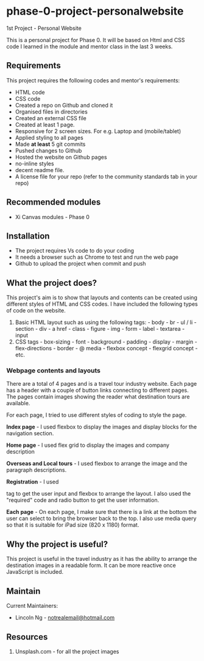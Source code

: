﻿# phase-0-project-personalwebsite
1st Project - Personal Website

This is a personal project for Phase 0.  It will be based on Html and CSS code I learned in the module and mentor class in the last 3 weeks.

## Requirements

This project requires the following codes and mentor's requirements:

 -  HTML code
 -  CSS code
 -  Created a repo on Github and cloned it
-   Organised files in directories
-   Created an external CSS file
-   Created at least 1 page.
-   Responsive for 2 screen sizes. For e.g. Laptop and (mobile/tablet)
-   Applied styling to all pages
-   Made  **at least**  5 git commits
-   Pushed changes to Github
-   Hosted the website on Github pages
-   no-inline styles
-   decent readme file.
-   A license file for your repo (refer to the community standards tab in your repo)

## Recommended modules

 - Xi Canvas modules - Phase 0
 
## Installation
 - The project requires Vs code to do your coding
 - It needs a browser such as Chrome to test and run the web page
 - Github to upload the project when commit and push

## What the project does?

This project's aim is to show that layouts and contents can be created using different styles of HTML and CSS codes.  I have included the following types of code on the website.

 1. Basic HTML layout such as using the following tags:
          - body
          - br
          - ul / li
          - section
          - div
          - a href
          - class
          - figure
          - img 
          - form
          - label
          - textarea
          - input
2. CSS tags 
           - box-sizing
           - font
           - background
           - padding
           - display
           - margin
           - flex-directions
           - border
           - @ media
           - flexbox concept
           - flexgrid concept
           - etc.

### Webpage contents and layouts

There are a total of 4 pages and is a travel tour industry website.  Each page has a header with a couple of button links connecting to different pages.  The pages contain images showing the reader what destination tours are available. 

For each page, I tried to use different styles of coding to style the page.

**Index page** - I used flexbox to display the images and display blocks for the navigation section.

**Home page** - I used flex grid to display the images and company description

**Overseas and Local tours** - I used flexbox to arrange the image and the paragraph descriptions.

**Registration** - I used <form> tag to get the user input and flexbox to arrange the layout.  I also used the "required" code and radio button to get the user information.

**Each page** - On each page, I make sure that there is a link at the bottom the user can select to bring the browser back to the top.   I also use media query so that it is suitable for iPad size (820 x 1180) format.

## Why the project is useful?

This project is useful in the travel industry as it has the ability to arrange the destination images in a readable form.   It can be more reactive once JavaScript is included.

## Maintain
Current Maintainers:

 - Lincoln Ng -  notrealemail@hotmail.com

## Resources

 1. Unsplash.com - for all the project images 

 





 

